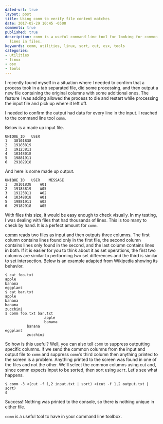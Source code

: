 ```yaml
---
dated-url: true
layout: post
title: Using comm to verify file content matches
date: 2017-05-29 10:45 -0500
comments: true
published: true
description: comm is a useful command line tool for looking for common and unique
  lines in files.
keywords: comm, utilities, linux, sort, cut, osx, tools
categories:
- utilities
- linux
- osx
- tools
---
```


I recently found myself in a situation where I needed to confirm that a process took in a tab separated file, did some processing, and then output a new file containing the original columns with some additional ones. The feature I was adding allowed the process to die and restart while processing the input file and pick up where it left off.

I needed to confirm the output had data for every line in the input. I reached to the command line tool `comm`.

Below is a made up input file.

```
UNIQUE_ID	USER
1	38101838
2	19183819
3	19123811
4	10348018
5	19881911
6	29182918
```

And here is some made up output.

```
UNIQUE_ID	USER	MESSAGE
1	38101838	A01
2	19183819	A05
3	19123811	A02
4	10348018	A01
5	19881911	A02
6	29182918	A05
```

With files this size, it would be easy enough to check visually. In my testing, I was dealing with files that had thousands of lines. This is too many to check by hand. It is a perfect amount for `comm`.

[comm](https://en.wikipedia.org/wiki/Comm) reads two files as input and then outputs three columns. The first column contains lines found only in the first file, the second column contains lines only found in the second, and the last column contains lines in both. If it is easier for you to think about it as set operations, the first two columns are similar to performing two set differences and the third is similar to set intersection. Below is an example adapted from Wikipedia showing its behavior. 


```
$ cat foo.txt
apple
banana
eggplant
$ cat bar.txt
apple
banana
banana
zucchini
$ comm foo.txt bar.txt
                  apple
                  banana
          banana
eggplant
          zucchini
```

So how is this useful? Well, you can also tell `comm` to suppress outputting specific columns.  If we send the common columns from the input and output file to `comm` and suppress `comm`'s third column then anything printed to the screen is a problem. Anything printed to the screen was found in one of the files and not the other. We'll select the common columns using cut and, since comm expects input to be sorted, then sort using `sort`. Let's see what happens.

```
$ comm -3 <(cut -f 1,2 input.txt | sort) <(cut -f 1,2 output.txt | sort)
$
```

Success! Nothing was printed to the console, so there is nothing unique in either file.

`comm` is a useful tool to have in your command line toolbox.